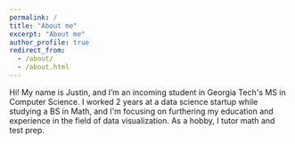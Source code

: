 ```yaml
---
permalink: /
title: "About me"
excerpt: "About me"
author_profile: true
redirect_from: 
  - /about/
  - /about.html
---
```


Hi! My name is Justin, and I’m an incoming student in Georgia Tech's MS in Computer Science. I worked 2 years at a data science startup while studying a BS in Math, and I'm focusing on furthering my education and experience in the field of data visualization. As a hobby, I tutor math and test prep.
